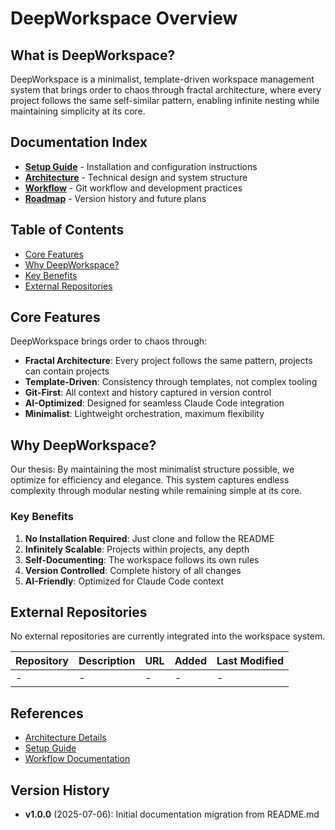 # DeepWorkspace Overview

<!-- This file follows template @templates/T008 -->

## What is DeepWorkspace?

DeepWorkspace is a minimalist, template-driven workspace management system that brings order to chaos through fractal architecture, where every project follows the same self-similar pattern, enabling infinite nesting while maintaining simplicity at its core.

## Documentation Index

- **[Setup Guide](setup.md)** - Installation and configuration instructions
- **[Architecture](architecture.md)** - Technical design and system structure  
- **[Workflow](workflow.md)** - Git workflow and development practices
- **[Roadmap](roadmap.md)** - Version history and future plans

## Table of Contents

- [Core Features](#core-features)
- [Why DeepWorkspace?](#why-deepworkspace)
- [Key Benefits](#key-benefits)
- [External Repositories](#external-repositories)

## Core Features

DeepWorkspace brings order to chaos through:

- **Fractal Architecture**: Every project follows the same pattern, projects can contain projects
- **Template-Driven**: Consistency through templates, not complex tooling
- **Git-First**: All context and history captured in version control
- **AI-Optimized**: Designed for seamless Claude Code integration
- **Minimalist**: Lightweight orchestration, maximum flexibility

## Why DeepWorkspace?

Our thesis: By maintaining the most minimalist structure possible, we optimize for efficiency and elegance. This system captures endless complexity through modular nesting while remaining simple at its core.

### Key Benefits

1. **No Installation Required**: Just clone and follow the README
2. **Infinitely Scalable**: Projects within projects, any depth
3. **Self-Documenting**: The workspace follows its own rules
4. **Version Controlled**: Complete history of all changes
5. **AI-Friendly**: Optimized for Claude Code context

## External Repositories

No external repositories are currently integrated into the workspace system.

| Repository | Description | URL | Added | Last Modified |
|------------|-------------|-----|-------|---------------|
| - | - | - | - | - |

## References

- [Architecture Details](architecture.md)
- [Setup Guide](setup.md)
- [Workflow Documentation](workflow.md)

## Version History

- **v1.0.0** (2025-07-06): Initial documentation migration from README.md